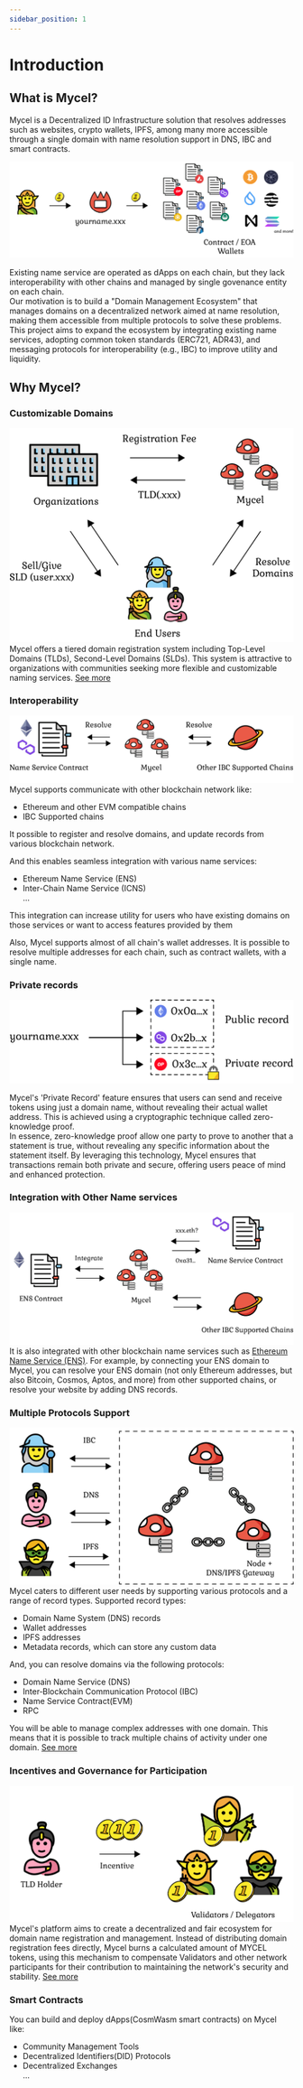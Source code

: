 ```yaml
---
sidebar_position: 1
---
```


# Introduction

## What is Mycel?

Mycel is a Decentralized ID Infrastructure solution that resolves addresses such as websites, crypto wallets, IPFS, among many more accessible through a single domain with name resolution support in DNS, IBC and smart contracts.

![contractwallets](../assets/multiwallet.png)

Existing name service are operated as dApps on each chain, but they lack interoperability with other chains and managed by single govenance entity on each chain.  
Our motivation is to build a "Domain Management Ecosystem" that manages domains on a decentralized network aimed at name resolution, making them accessible from multiple protocols to solve these problems.
This project aims to expand the ecosystem by integrating existing name services, adopting common token standards (ERC721, ADR43), and messaging protocols for interoperability (e.g., IBC) to improve utility and liquidity.

## Why Mycel?

### Customizable Domains

![tokenomics](../assets/tokenomics.png)
Mycel offers a tiered domain registration system including Top-Level Domains (TLDs), Second-Level Domains (SLDs).
This system is attractive to organizations with communities seeking more flexible and customizable naming services.
[See more](/overview/domain-registration)

### Interoperability

![interoperability](../assets/interchain.png)
Mycel supports communicate with other blockchain network like:

- Ethereum and other EVM compatible chains
- IBC Supported chains

It possible to register and resolve domains, and update records from various blockchain network.

And this enables seamless integration with various name services:

- Ethereum Name Service (ENS)
- Inter-Chain Name Service (ICNS)  
  ...

This integration can increase utility for users who have existing domains on those services or want to access features provided by them

Also, Mycel supports almost of all chain's wallet addresses.
It is possible to resolve multiple addresses for each chain, such as contract wallets, with a single name.

### Private records

![private](../assets/private_record.png)

Mycel's 'Private Record' feature ensures that users can send and receive tokens using just a domain name, without revealing their actual wallet address. This is achieved using a cryptographic technique called zero-knowledge proof.  
In essence, zero-knowledge proof allow one party to prove to another that a statement is true, without revealing any specific information about the statement itself. By leveraging this technology, Mycel ensures that transactions remain both private and secure, offering users peace of mind and enhanced protection.

### Integration with Other Name services

![integrate](../assets/integration.png)
It is also integrated with other blockchain name services such as [Ethereum Name Service (ENS)](https://ens.domains).
For example, by connecting your ENS domain to Mycel, you can resolve your ENS domain (not only Ethereum addresses, but also Bitcoin, Cosmos, Aptos, and more) from other supported chains, or resolve your website by adding DNS records.

### Multiple Protocols Support

![multiple-prortocols](../assets/protocols.png)
Mycel caters to different user needs by supporting various protocols and a range of record types.
Supported record types:

- Domain Name System (DNS) records
- Wallet addresses
- IPFS addresses
- Metadata records, which can store any custom data

And, you can resolve domains via the following protocols:

- Domain Name Service (DNS)
- Inter‑Blockchain Communication Protocol (IBC)
- Name Service Contract(EVM)
- RPC

You will be able to manage complex addresses with one domain.
This means that it is possible to track multiple chains of activity under one domain.
[See more](/overview/name-resolution)

### Incentives and Governance for Participation

![incentives](../assets/incentive.png)
Mycel's platform aims to create a decentralized and fair ecosystem for domain name registration and management. Instead of distributing domain registration fees directly, Mycel burns a calculated amount of MYCEL tokens, using this mechanism to compensate Validators and other network participants for their contribution to maintaining the network's security and stability.
[See more](/overview/tokenomics)

### Smart Contracts

You can build and deploy dApps(CosmWasm smart contracts) on Mycel like:

- Community Management Tools
- Decentralized Identifiers(DID) Protocols
- Decentralized Exchanges  
  ...
